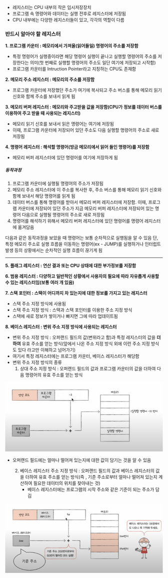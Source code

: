 - 레지스터는 CPU 내부의 작은 임시저장장치
- 프로그램 속 명령어와 데이터는 실행 전후로 레지스터에 저장됨
- CPU 내부에는 다양한 레지스터들이 있고, 각각의 역할이 다름

### 반드시 알아야 할 레지스터
**1. 프로그램 카운터 : 메모리에서 가져올(읽어들일) 명령어의 주소를 저장함**
- 특정 명령어가 실행중이라면 해당 명령어 실행이 끝나고 실행할 명령어의 주소를 저장한다는 의미(첫 번째로 실행할 명령어의 주소도 일단 여기에 저장되고 시작함)
- 프로그램 카운터를 Intruction Pointer라고 지칭하는 CPU도 존재함

**2. 메모리 주소 레지스터 : 메모리의 주소를 저장함**
- 프로그램 카운터에 저장했던 주소가 여기에 복사되고 주소 버스를 통해 메모리 읽기 신호와 함께 주소를 보내서 읽게 됨

**3. 메모리 버퍼 레지스터 : 메모리와 주고받을 값을 저장함(CPU가 정보를 데이터 버스를 이용하여 주고 받을 때 사용되는 레지스터)**
- 메모리 읽기 신호를 보내서 읽은 명령어는 여기에 저장됨
- 이때, 프로그램 카운터에 저장되어 있던 주소도 다음 실행할 명령어의 주소로 새로 저장됨 

**4. 명령어 레지스터 : 해석할 명령어(방금 메모리에서 읽어 들인 명령어)를 저장함**
- 메모리 버퍼 레지스터에 있던 명령어를 여기에 저장하게 됨
##### 동작과정
1. 프로그램 카운터에 실행될 명령어의 주소가 저장됨
2. 메모리 주소 레지스터에 이 주소를 복사한 후, 주소 버스를 통해 메모리 읽기 신호와 함께 보내서 해당 명령어를 읽게 됨
3. 데이터 버스를 통해 명령어를 받아서 메모리 버퍼 레지스터에 저장함. 이때, 프로그램 카운터에 저장되어 있던 주소가 지금 메모리 버퍼 레지스터에 저장되어 있는 명령어 다음으로 실행될 명령어의 주소로 새로 저장됨
4. 명령어를 해석하기 위해서 메모리 버퍼 레지스터에 있던 명령어를 명령어 레지스터에 옮겨담음

다음과 같은 동작과정을 보았을 때 명령어는 보통 순차적으로 실행됨을 알 수 있음
단, 특정 메모리 주소로 실행 흐름을 이동하는 명령어(ex - JUMP)를 실행하거나 인터럽트 발생 등의 상황에서는 순차적인 실행 흐름이 끊기게 됨
****
**5. 플래그 레지스터 : 연산 결과 또는 CPU 상태에 대한 부가정보를 저장함**

**6. 범용 레지스터 : 다양하고 일반적인 상황에서 사용자의 필요에 따라 자유롭게 사용할 수 있는 레지스터임(보통 여러 개 있음)**

**7. 스택 포인터 : 스택이 어디까지 차 있는지에 대한 정보를 가지고 있는 레지스터**
- 스택 주소 지정 방식에 사용됨
- 스택 주소 지정 방식 : 스택과 스택 포인터를 이용한 주소 지정 방식
- 스택에 새로 정보가 쌓이거나 빠지면 그에 따라 업데이트됨

**8. 베이스 레지스터 : 변위 주소 지정 방식에 사용되는 레지스터**
- 변위 주소 지정 방식 : 오퍼랜드 필드의 값(변위라고 함)과 특정 레지스터의 값을 **더하여** 유효 주소를 얻는 방식(앞에서 나온 주소 지정 방식 외에 이런 주소 지정 방식도 있다 라고만 이해하고 넘어가기)
- 여기서 특정 레지스터에는 프로그램 카운터, 베이스 레지스터가 해당함
- 변위 주소 지정 방식의 종류
	1. 상대 주소 지정 방식 : 오퍼랜드 필드의 값과 프로그램 카운터의 값을 더하여 다음 명령어의 유효 주소를 얻는 방식

![](../../README_resources/Pasted%20image%2020240111095933.png)

- 오퍼랜드 필드에는 얼마나 떨어져 있는지에 대한 값이 담기는 것을 알 수 있음

	2.  베이스 레지스터 주소 지정 방식 : 오퍼랜드 필드의 값과 베이스 레지스터의 값을 더하여 유효 주소를 얻는 방식(즉 , 기준 주소로부터 얼마나 떨어져 있는지 계산하여 필요한 데이터의 위치를 찾아내는 것)
		- 베이스 레지스터에는 프로그램의 시작 주소와 같은 기준이 되는 주소가 담김
  
![](../../README_resources/Pasted%20image%2020240111100112.png)